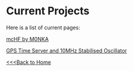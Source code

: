 # Current Projects 

Here is a list of current pages:

[mcHF by M0NKA](mcHF.md)

[GPS Time Server and 10MHz Stabilised Oscillator](time.md)


[<<<Back to Home](index.md)

